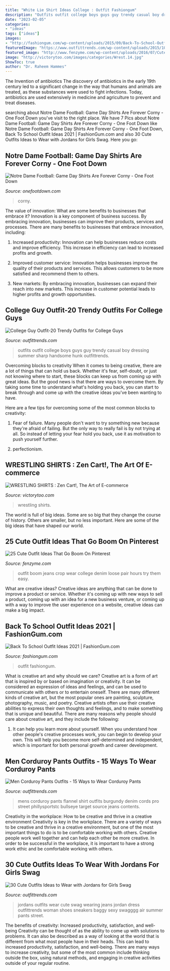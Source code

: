 ```yaml
---
title: "White Lie Shirt Ideas College : Outfit Fashiongum"
description: "Outfits outfit college boys guys guy trendy casual boy dressing summer sharp handsome hunk outfittrends"
date: "2023-02-05"
categories:
- "ideas"
tags: ["ideas"]
images:
- "http://fashiongum.com/wp-content/uploads/2015/09/Back-To-School-Outfit-Ideas-25.jpg"
featuredImage: "https://www.outfittrends.com/wp-content/uploads/2015/10/120-333x500.jpg"
featured_image: "http://www.fenzyme.com/wp-content/uploads/2016/07/Cute-Outfit-Ideas-that-go-boom-on-Pinterest00003.jpg"
image: "http://victorytoo.com/images/categories/Wrest.14.jpg"
ShowToc: true
author: "Dr. Raheem Hammes"
---
```



The Invention of antibiotics
The discovery of antibiotics in the early 19th century led to a significant change in the way that humans and animals are treated, as these substances were used to fight infections. Today, antibiotics are used extensively in medicine and agriculture to prevent and treat diseases.

	

		
searching about Notre Dame Football: Game Day Shirts Are Forever Corny - One Foot Down you've visit to the right place. We have 7 Pics about Notre Dame Football: Game Day Shirts Are Forever Corny - One Foot Down like Notre Dame Football: Game Day Shirts Are Forever Corny - One Foot Down, Back To School Outfit Ideas 2021 | FashionGum.com and also 30 Cute Outfits Ideas to Wear with Jordans for Girls Swag. Here you go:
		
    
## Notre Dame Football: Game Day Shirts Are Forever Corny - One Foot Down

<img loading=lazy src="https://cdn.vox-cdn.com/thumbor/p_NYU4rINeM3PklmCriRipb3Z8s=/0x0:1000x1000/1200x0/filters:focal(0x0:1000x1000):no_upscale()/cdn.vox-cdn.com/uploads/chorus_asset/file/21821940/2009michigantshirtafter.jpg" onerror="this.onerror=null;this.src='https://tse2.mm.bing.net/th?id=OIP.Xhe-DGRT3kSsiq3xDr_-RQHaHa&amp;pid=15.1';" alt="Notre Dame Football: Game Day Shirts Are Forever Corny - One Foot Down">

_Source: onefootdown.com_

>corny. 

	

The value of innovation: What are some benefits to businesses that embrace it?
Innovation is a key component of business success. By embracing innovation, businesses can improve their products, services and processes. There are many benefits to businesses that embrace innovation, including: 
1. Increased productivity: Innovation can help businesses reduce costs and improve efficiency. This increase in efficiency can lead to increased profits and growth.

2. Improved customer service: Innovation helps businesses improve the quality of their products and services. This allows customers to be more satisfied and recommend them to others.

3. New markets: By embracing innovation, businesses can expand their reach into new markets. This increase in customer potential leads to higher profits and growth opportunities.

    
## College Guy Outfit-20 Trendy Outfits For College Guys

<img loading=lazy src="http://www.outfittrends.com/wp-content/uploads/2015/11/fb6acd299f7724629c790272b22e6362.jpg" onerror="this.onerror=null;this.src='https://tse2.mm.bing.net/th?id=OIP.6yj1RP0So5Phtp2ap9FpzAHaLH&amp;pid=15.1';" alt="College Guy Outfit-20 Trendy Outfits for College Guys">

_Source: outfittrends.com_

>outfits outfit college boys guys guy trendy casual boy dressing summer sharp handsome hunk outfittrends. 

	

Overcoming blocks to creativity
When it comes to being creative, there are a lot of things that can hold us back. Whether it's fear, self-doubt, or just not knowing where to start, these blocks can keep us from coming up with great ideas.
But the good news is that there are ways to overcome them. By taking some time to understand what's holding you back, you can start to break through and come up with the creative ideas you've been wanting to have.

Here are a few tips for overcoming some of the most common blocks to creativity:

1. Fear of failure. Many people don't want to try something new because they're afraid of failing. But the only way to really fail is by not trying at all. So instead of letting your fear hold you back, use it as motivation to push yourself further.

2. perfectionism.

    
## WRESTLING SHIRTS : Zen Cart!, The Art Of E-commerce

<img loading=lazy src="http://victorytoo.com/images/categories/Wrest.14.jpg" onerror="this.onerror=null;this.src='https://tse4.mm.bing.net/th?id=OIP.1w6LEboqk3skGJBKJLSyPwHaHa&amp;pid=15.1';" alt="WRESTLING SHIRTS : Zen Cart!, The Art of E-commerce">

_Source: victorytoo.com_

>wrestling shirts. 

	

The world is full of big ideas. Some are so big that they change the course of history. Others are smaller, but no less important. Here are some of the big ideas that have shaped our world.

    
## 25 Cute Outfit Ideas That Go Boom On Pinterest

<img loading=lazy src="http://www.fenzyme.com/wp-content/uploads/2016/07/Cute-Outfit-Ideas-that-go-boom-on-Pinterest00003.jpg" onerror="this.onerror=null;this.src='https://tse4.mm.bing.net/th?id=OIP.TYRYo2VdfpN4lSArHwj-SgHaLH&amp;pid=15.1';" alt="25 Cute Outfit Ideas That Go Boom On Pinterest">

_Source: fenzyme.com_

>outfit boom jeans crop wear college denim loose pair hours try them easy. 

	

What are creative ideas?
Creative ideas are anything that can be done to improve a product or service. Whether it's coming up with new ways to sell a product, coming up with an idea for a new business venture, or coming up with a way to improve the user experience on a website, creative ideas can make a big impact.

    
## Back To School Outfit Ideas 2021 | FashionGum.com

<img loading=lazy src="http://fashiongum.com/wp-content/uploads/2015/09/Back-To-School-Outfit-Ideas-25.jpg" onerror="this.onerror=null;this.src='https://tse4.mm.bing.net/th?id=OIP.bVrZ1LLsdwhTjnJ6UvqpHAHaLL&amp;pid=15.1';" alt="Back To School Outfit Ideas 2021 | FashionGum.com">

_Source: fashiongum.com_

>outfit fashiongum. 

	

What is creative art and why should we care?
Creative art is a form of art that is inspired by or based on imagination or creativity. It can be considered an expression of ideas and feelings, and can be used to communicate with others or to entertain oneself. There are many different kinds of creative art, but the most popular ones are painting, sculpture, photography, music, and poetry. Creative artists often use their creative abilities to express their own thoughts and feelings, and to make something that is unique and beautiful. There are many reasons why people should care about creative art, and they include the following: 
1) It can help you learn more about yourself. When you understand how other people's creative processes work, you can begin to develop your own. This will help you become more self-determined and independent, which is important for both personal growth and career development.

    
## Men Corduroy Pants Outfits - 15 Ways To Wear Corduroy Pants

<img loading=lazy src="https://www.outfittrends.com/wp-content/uploads/2015/10/120-333x500.jpg" onerror="this.onerror=null;this.src='https://tse3.mm.bing.net/th?id=OIP.nnOFhXHVl1HxTdyGrbztxAAAAA&amp;pid=15.1';" alt="Men Corduroy Pants Outfits - 15 Ways to Wear Corduroy Pants">

_Source: outfittrends.com_

>mens corduroy pants flannel shirt outfits burgundy denim cords pro street phillysportstc bullseye target source jeans contents. 

	

Creativity in the workplace: How to be creative and thrive in a creative environment
Creativity is key in the workplace. There are a variety of ways to be creative and thrive in a creative environment, but one of the most important things to do is to be comfortable working with others. Creative people work well together and can help each other be more creative. In order to be successful in the workplace, it is important to have a strong work ethic and be comfortable working with others.

    
## 30 Cute Outfits Ideas To Wear With Jordans For Girls Swag

<img loading=lazy src="http://www.outfittrends.com/wp-content/uploads/2015/03/jeans-with-white-jordans.jpg" onerror="this.onerror=null;this.src='https://tse2.mm.bing.net/th?id=OIP.xGT2P020lGgKaibM4ayRFgHaLH&amp;pid=15.1';" alt="30 Cute Outfits Ideas to Wear with Jordans for Girls Swag">

_Source: outfittrends.com_

>jordans outfits wear cute swag wearing jeans jordan dress outfittrends woman shoes sneakers baggy sexy swagggg air summer pants street. 

	

The benefits of creativity: Increased productivity, satisfaction, and well-being
Creativity can be thought of as the ability to come up with solutions to problems. It can also be described as a way of looking at the world that is different from what most people have in their heads. This can lead to increased productivity, satisfaction, and well-being. There are many ways to increase creativity, but some of the most common include thinking outside the box, using natural methods, and engaging in creative activities outside of your regular routine.

